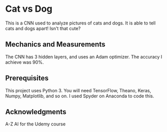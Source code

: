 # Cat vs Dog

This is a CNN used to analyze pictures of cats and dogs. It is able to tell cats and dogs apart! Isn't that cute?

## Mechanics and Measurements

The CNN has 3 hidden layers, and uses an Adam optimizer. The accuracy I achieve was 90%. 

## Prerequisites

This project uses Python 3. You will need TensorFlow, Theano, Keras, Numpy, Matplotlib, and so on. I used Spyder on Anaconda to code this.


## Acknowledgments

A-Z AI for the Udemy course


